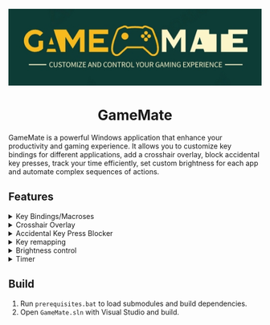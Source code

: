 <p align="center">
  <img src="./media/logo.png" alt="GameMate logo">
</p>
<h1 align="center">GameMate</h1>

GameMate is a powerful Windows application that enhance your productivity and gaming experience. It allows you to customize key bindings for different applications, add a crosshair overlay, block accidental key presses, track your time efficiently, set custom brightness for each app and automate complex sequences of actions.

## Features

<details><summary>Key Bindings/Macroses</summary>

  Assign unique key bindings for each application, create complex automation sequences that go beyond simple clicks. Include mouse movements, key presses, and script executions to automate repetitive tasks in any application. For example, you can set up a series of actions for Notepad using the key '8', and configure different actions for Excel using the same key, without any interference.
  
  https://github.com/user-attachments/assets/865d2540-cb84-415b-b37a-d6ea31118188

</details>

<details><summary>Crosshair Overlay</summary>

  Display a crosshair in the center of the screen when a specified application(game) is active. Ensure you always have a precise aim.
  
  https://github.com/user-attachments/assets/bd4ad49d-d50b-4d55-95f3-1fa449b3f712

</details>

<details><summary>Accidental Key Press Blocker</summary>
  ]Specify a list of keys to be blocked to prevent accidental presses in each application. For instance, disable the Windows key while playing a game to avoid disruptions.
</details>

<details><summary>Key remapping</summary>
  Some apps doesn't allow you to override default key bindings. For example in some games you will crouch on `C` key, while in the others you will use `Ctrl`. You can easily unify it now, check example on remapping  `WASD` keys to `YGHJ`:
  
  https://github.com/user-attachments/assets/dafea1c8-a5c5-41ba-a923-618d5d2d321f

</details>

<details><summary>Brightness control</summary>
  Allows to set custom brightness to each application. An external monitor must have DDC/CI enabled.
  ![GameMate](./media/ddcci.jpg)
  
  https://github.com/user-attachments/assets/93cbf688-1a25-4bdd-bbc8-22b83f841b16

</details>

<details><summary>Timer</summary>
  Start a timer to monitor how long some action takes.

</details>

## Build

1. Run `prerequisites.bat` to load submodules and build dependencies.
2. Open `GameMate.sln` with Visual Studio and build.
